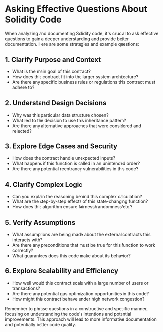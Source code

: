 # Asking Effective Questions About Solidity Code

When analyzing and documenting Solidity code, it's crucial to ask effective questions to gain a deeper understanding and provide better documentation. Here are some strategies and example questions:

## 1. Clarify Purpose and Context

- What is the main goal of this contract?
- How does this contract fit into the larger system architecture?
- Are there any specific business rules or regulations this contract must adhere to?

## 2. Understand Design Decisions

- Why was this particular data structure chosen?
- What led to the decision to use this inheritance pattern?
- Are there any alternative approaches that were considered and rejected?

## 3. Explore Edge Cases and Security

- How does the contract handle unexpected inputs?
- What happens if this function is called in an unintended order?
- Are there any potential reentrancy vulnerabilities in this code?

## 4. Clarify Complex Logic

- Can you explain the reasoning behind this complex calculation?
- What are the step-by-step effects of this state-changing function?
- How does this algorithm ensure fairness/randomness/etc.?

## 5. Verify Assumptions

- What assumptions are being made about the external contracts this interacts with?
- Are there any preconditions that must be true for this function to work correctly?
- What guarantees does this code make about its behavior?

## 6. Explore Scalability and Efficiency

- How well would this contract scale with a large number of users or transactions?
- Are there any potential gas optimization opportunities in this code?
- How might this contract behave under high network congestion?

Remember to phrase questions in a constructive and specific manner, focusing on understanding the code's intentions and potential improvements. This approach will lead to more informative documentation and potentially better code quality.